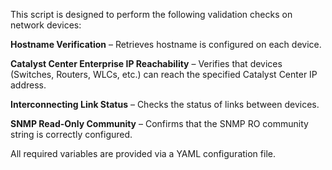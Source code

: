 This script is designed to perform the following validation checks on network devices:

**Hostname Verification** – Retrieves hostname is configured on each device.

**Catalyst Center Enterprise IP Reachability** – Verifies that devices (Switches, Routers, WLCs, etc.) can reach the specified Catalyst Center IP address.

**Interconnecting Link Status** – Checks the status of links between devices.

**SNMP Read-Only Community** – Confirms that the SNMP RO community string is correctly configured.

All required variables are provided via a YAML configuration file.
